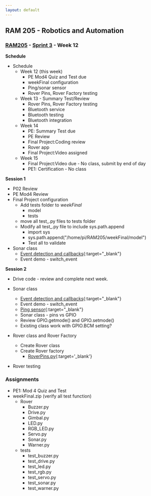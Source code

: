 ```yaml
---
layout: default
---
```


## RAM 205 - Robotics and Automation

### [RAM205](../../) - [Sprint 3](../) - Week 12

**Schedule**
- Schedule
  - Week 12 (this week)
    - PE Mod4 Quiz and Test due
    - weekFinal configuration
    - Ping/sonar sensor
    - Rover Pins, Rover Factory testing
  - Week 13 - Summary Test/Review
    - Rover Pins, Rover Factory testing
    - Bluetooth service
    - Bluetooth testing
    - Bluetooth integration
  - Week 14  
    - PE: Summary Test due
    - PE Review
    - Final Project:Coding review
    - Rover app
    - Final Project:Video assigned
  - Week 15 
    - Final Project:Video due - No class, submit by end of day
    - PE1: Certification - No class
    
**Session 1**
- P02 Review
- PE Mod4 Review
- Final Project configuration
  - Add tests folder to *weekFinal*
    - model
    - tests
  - move all test_.py files to tests folder
  - Modify all test_.py file to include sys.path.append
    - import sys
    - sys.path.append("/home/pi/RAM205/weekFinal/model")
    - Test all to validate
- Sonar class
  - [Event detection and callbacks](https://sourceforge.net/p/raspberry-gpio-python/wiki/Examples/){:target="_blank"}
  - Event demo - switch_event

**Session 2**
- Drive code - review and complete next week.
- Sonar class
  - [Event detection and callbacks](https://sourceforge.net/p/raspberry-gpio-python/wiki/Examples/){:target="_blank"}
  - Event demo - switch_event
  - [Ping sensor](https://onlinesrs.co/product/ultrasonic-wave-detector-ranging-module-hc-sr04-hc-sr04-hcsr04-distance-sensor/){:target="_blank"}
  - Sonar class - pins vs GPIO
  - Review GPIO.getmode() and GPIO.setmode() 
  - Existing class work with GPIO.BCM setting?
  
- Rover class and Rover Factory
  - Create Rover class
  - Create Rover factory
    - [RoverPins.py](RoverPins.py){:target='_blank'}
- Rover testing

### Assignments

- PE1: Mod 4 Quiz and Test
- weekFinal.zip (verify all test function)
  - Rover
    - Buzzer.py
    - Drive.py
    - Gimbal.py
    - LED.py
    - RGB_LED.py
    - Servo.py
    - Sonar.py
    - Warner.py
  - tests
    - test_buzzer.py
    - test_drive.py
    - test_led.py
    - test_rgb.py
    - test_servo.py
    - test_sonar.py
    - test_warner.py       

